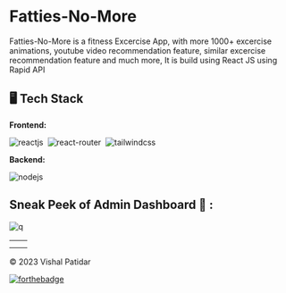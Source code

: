 # Fatties-No-More

Fatties-No-More is a fitness Excercise App, with more 1000+ excercise animations, youtube video recommendation feature, similar excercise recommendation feature and much more, It is build using React JS using Rapid API


## 🖥️ Tech Stack
**Frontend:**

![reactjs](https://img.shields.io/badge/React-20232A?style=for-the-badge&logo=react&logoColor=61DAFB)&nbsp;
![react-router](https://img.shields.io/badge/React_Router-CA4245?style=for-the-badge&logo=react-router&logoColor=white)&nbsp;
![tailwindcss](https://img.shields.io/badge/Tailwind_CSS-38B2AC?style=for-the-badge&logo=tailwind-css&logoColor=white)&nbsp;

**Backend:**

![nodejs](https://img.shields.io/badge/Node.js-43853D?style=for-the-badge&logo=node.js&logoColor=white)&nbsp;

## Sneak Peek of Admin Dashboard 🙈 :
![q](https://user-images.githubusercontent.com/79128256/211145230-5d481117-948d-4035-91dd-885736d5af17.png)

<table>
  <tr>
    <td><img src="https://user-images.githubusercontent.com/79128256/211145242-71136ab8-87db-4017-82b6-69a54955ae5c.png" alt="" /></td>
    <td><img src="https://user-images.githubusercontent.com/79128256/211145256-7f8254c1-03fc-4cd6-b8f9-4bd8b8900960.png" alt="" /></td>
  </tr>
  <tr>
    <td><img src="https://user-images.githubusercontent.com/79128256/211145272-35efa630-4184-4f50-87b5-ea991ed150b0.png" alt="" /></td>
    <td><img src="https://user-images.githubusercontent.com/79128256/211145274-fac4b387-a715-4c40-844e-0f1725a491bd.png" alt="" /></td>
  </tr>
</table>

© 2023 Vishal Patidar

[![forthebadge](https://forthebadge.com/images/badges/built-with-love.svg)](https://forthebadge.com)

